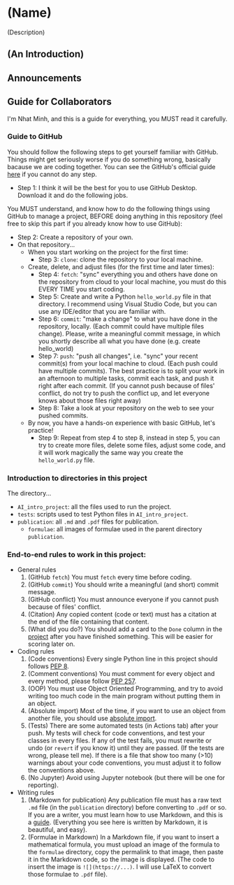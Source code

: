 # (Name)
(Description)

<!-- ![preview](https://github.com/htnminh/python-template/blob/main/docs/preview.png)
-->

## (An Introduction)



## Announcements 



## Guide for Collaborators
I'm Nhat Minh, and this is a guide for everything, you MUST read it carefully.


### Guide to GitHub
You should follow the following steps to get yourself familiar with GitHub. Things might get seriously worse if you do something wrong, basically bacause we are coding together. You can see the GitHub's official guide [here](https://guides.github.com/activities/hello-world/) if you cannot do any step.


- Step 1: I think it will be the best for you to use GitHub Desktop. Download it and do the following jobs.

You MUST understand, and know how to do the following things using GitHub to manage a project, BEFORE doing anything in this repository (feel free to skip this part if you already know how to use GitHub):

- Step 2: Create a repository of your own.
- On that repository...
  - When you start working on the project for the first time:
    - Step 3: `clone`: clone the repository to your local machine.
  - Create, delete, and adjust files (for the first time and later times):
    - Step 4: `fetch`: "sync" everything you and others have done on the repository from cloud to your local machine, you must do this EVERY TIME you start coding.
    - Step 5: Create and write a Python `hello_world.py` file in that directory. I recommend using Visual Studio Code, but you can use any IDE/editor that you are familiar with.
    - Step 6: `commit`: "make a change" to what you have done in the repository, locally. (Each commit could have multiple files change). Please, write a meaningful commit message, in which you shortly describe all what you have done (e.g. create hello_world)
    - Step 7: `push`: "push all changes", i.e. "sync" your recent commit(s) from your local machine to cloud. (Each push could have multiple commits). The best practice is to split your work in an afternoon to multiple tasks, commit each task, and push it right after each commit. (If you cannot push because of files' conflict, do not try to push the conflict up, and let everyone knows about those files right away)
    - Step 8: Take a look at your repository on the web to see your pushed commits. 
  - By now, you have a hands-on experience with basic GitHub, let's practice!
    - Step 9: Repeat from step 4 to step 8, instead in step 5, you can try to create more files, delete some files, adjust some code, and it will work magically the same way you create the `hello_world.py` file.
   

### Introduction to directories in this project
The directory...
- `AI_intro_project`: all the files used to run the project.
- `tests`: scripts used to test Python files in `AI_intro_project`.
- `publication`: all `.md` and `.pdf` files for publication.
  - `formulae`: all images of formulae used in the parent directory `publication`.


### End-to-end rules to work in this project:
- General rules
  1. (GitHub `fetch`) You must `fetch` every time before coding.
  2. (GitHub `commit`) You should write a meaningful (and short) commit message.
  3. (GitHub conflict) You must announce everyone if you cannot push because of files' conflict.
  4. (Citation) Any copied content (code or text) must has a citation at the end of the file containing that content.
  5. (What did you do?) You should add a card to the `Done` column in the [project](https://github.com/htnminh/AI-intro-project/projects/1) after you have finished something. This will be easier for scoring later on.
- Coding rules
  1. (Code conventions) Every single Python line in this project should follows [PEP 8](https://www.python.org/dev/peps/pep-0008/).
  2. (Comment conventions) You must comment for every object and every method, please follow [PEP 257](https://www.python.org/dev/peps/pep-0257/).
  3. (OOP) You must use Object Oriented Programming, and try to avoid writing too much code in the main program without putting them in an object.
  4. (Absolute import) Most of the time, if you want to use an object from another file, you should use [absolute import](https://www.geeksforgeeks.org/absolute-and-relative-imports-in-python/).
  5. (Tests) There are some automated tests (in Actions tab) after your push. My tests will check for code conventions, and test your classes in every files. If any of the test fails, you must rewrite or undo (or `revert` if you know it) until they are passed. (If the tests are wrong, please tell me). If there is a file that show too many (>10) warnings about your code conventions, you must adjust it to follow the conventions above.
  6. (No Jupyter) Avoid using Jupyter notebook (but there will be one for reporting).
- Writing rules
  1. (Markdown for publication) Any publication file must has a raw text `.md` file (in the `publication` directory) before converting to `.pdf` or so. If you are a writer, you must learn how to use Markdown, and this is a [guide](https://guides.github.com/features/mastering-markdown/). (Everything you see here is written by Markdown, it is beautiful, and easy).
  2. (Formulae in Markdown) In a Markdown file, if you want to insert a mathematical formula, you must upload an image of the formula to the `formulae` directory, copy the permalink to that image, then paste it in the Markdown code, so the image is displayed. (The code to insert the image is `![](https://...)`. I will use LaTeX to convert those formulae to `.pdf` file).

<!--
# Docs
- [LICENSE]()
- [Code of Conduct]()
- [Contributing]()
- [Issue templates]()
-->
